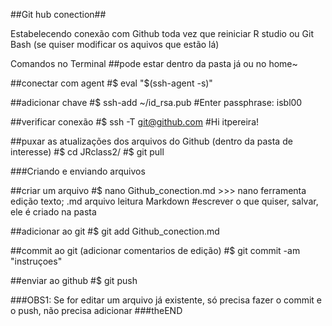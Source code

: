 ##Git hub conection##

Estabelecendo conexão com Github toda vez que reiniciar R studio ou Git Bash (se quiser modificar os aquivos que estão lá)

Comandos no Terminal
##pode estar dentro da pasta já ou no home~

##conectar com agent
#$ eval "$(ssh-agent -s)"


##adicionar chave
#$ ssh-add ~/id_rsa.pub
#Enter passphrase: isbl00

##verificar conexão
#$ ssh -T git@github.com
#Hi itpereira!

##puxar as atualizações dos arquivos do Github (dentro da pasta de interesse)
#$ cd JRclass2/
#$ git pull

###Criando e enviando arquivos

##criar um arquivo
#$ nano Github_conection.md    >>> nano ferramenta edição texto; .md arquivo leitura Markdown
#escrever o que quiser, salvar, ele é criado na pasta

##adicionar ao git
#$ git add Github_conection.md

##commit ao git (adicionar comentarios de edição)
#$ git commit -am "instruçoes"

##enviar ao github
#$ git push


###OBS1: Se for editar um arquivo já existente, só precisa fazer o commit e o push, não precisa adicionar
###theEND
